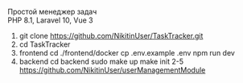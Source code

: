 Простой менеджер задач <br>
PHP 8.1, Laravel 10, Vue 3 <br>

1. git clone https://github.com/NikitinUser/TaskTracker.git
2. cd TaskTracker
3. frontend
    cd ./frontend/docker
    cp .env.example .env
    npm run dev
4. backend
    cd backend
    sudo make up
    make init
    2-5 https://github.com/NikitinUser/userManagementModule
